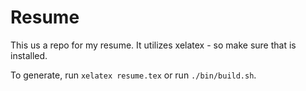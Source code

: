 # Resume

This us a repo for my resume. It utilizes xelatex - so make sure that is installed.

To generate, run `xelatex resume.tex` or run `./bin/build.sh`.

